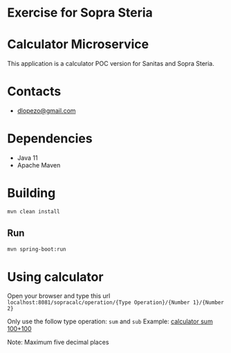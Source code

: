 Exercise for Sopra Steria
=========================
Calculator Microservice
=================

This application is a calculator POC version for Sanitas and Sopra Steria.

Contacts
========
* dlopezo@gmail.com

Dependencies
============
* Java 11
* Apache Maven

Building
========
````sh
mvn clean install
````
## Run
```sh
mvn spring-boot:run
```

Using calculator
================
Open your browser and type this url `localhost:8081/sopracalc/operation/{Type Operation}/{Number 1}/{Number 2}`

Only use the follow type operation: `sum` and `sub`
Example:
[calculator sum 100+100](http://localhost:8081/sopracalc/operation/sum/100/100)

Note: Maximum five decimal places